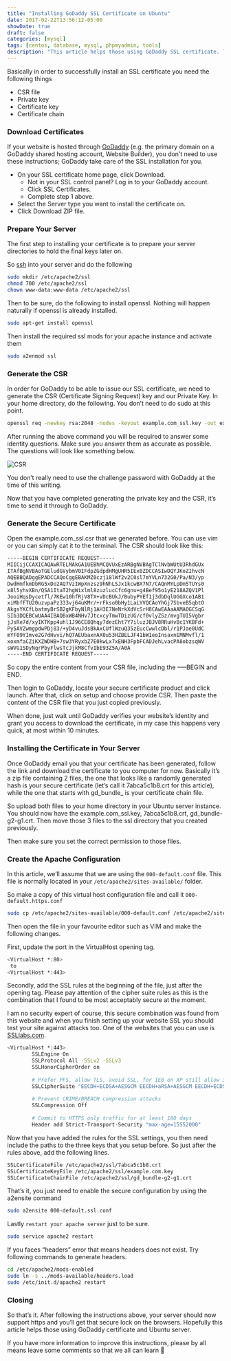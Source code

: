 ```yaml
---
title: "Installing GoDaddy SSL Certificate on Ubuntu"
date: 2017-02-22T13:56:12-05:00
showDate: true
draft: false
categories: [mysql]
tags: [centos, database, mysql, phpmyadmin, tools]
description: "This article helps those using GoDaddy SSL certificate. This article will help Installing the SSL Certificate in Ubuntu server"
---
```

Basically in order to successfully install an SSL certificate you need the following things

- CSR file
- Private key
- Certificate key
- Certificate chain

### Download Certificates

If your website is hosted through [GoDaddy](http://godaddy.com/) (e.g. the primary domain on a GoDaddy shared hosting account, Website Builder), you don’t need to use these instructions; GoDaddy take care of the SSL installation for you.

- On your SSL certificate home page, click Download.
    - Not in your SSL control panel? Log in to your GoDaddy account.
    - Click SSL Certificates.
    - Complete step 1 above.
- Select the Server type you want to install the certificate on.
- Click Download ZIP file.

### Prepare Your Server

The first step to installing your certificate is to prepare your server directories to hold the final keys later on.

So [ssh](http://imyuvii.local/ssh-config-file-rescue/) into your server and do the following

```sh 
sudo mkdir /etc/apache2/ssl
chmod 700 /etc/apache2/ssl
chown www-data:www-data /etc/apache2/ssl
```

Then to be sure, do the following to install openssl. Nothing will happen naturally if openssl is already installed.

```sh
sudo apt-get install openssl
```

Then install the required ssl mods for your apache instance and activate them
```sh 
sudo a2enmod ssl
```

### Generate the CSR
In order for GoDaddy to be able to issue our SSL certificate, we need to generate the CSR (Certificate Signing Request) key and our Private Key. In your home directory, do the following. You don’t need to do sudo at this point.

```sh 
openssl req -newkey rsa:2048 -nodes -keyout example.com_ssl.key -out example.com_ssl.csr -sha256
```

After running the above command you will be required to answer some identity questions. Make sure you answer them as accurate as possible. The questions will look like something below.

![CSR](/posts/images/csr-700x311.jpg)

You don’t really need to use the challenge password with GoDaddy at the time of this writing.

Now that you have completed generating the private key and the CSR, it’s time to send it through to GoDaddy.

### Generate the Secure Certificate
Open the example.com_ssl.csr that we generated before. You can use vim or you can simply cat it to the terminal. The CSR should look like this:

```sh 
-----BEGIN CERTIFICATE REQUEST-----
MIICijCCAXICAQAwRTELMAkGA1UEBhMCQVUxEzARBgNVBAgTClNvbWUtU3RhdGUx
ITAfBgNVBAoTGEludGVybmV0IFdpZGdpdHMgUHR5IEx0ZDCCASIwDQYJKoZIhvcN
AQEBBQADggEPADCCAQoCggEBAKMZ0czj18lWf2v2C0sl7mYVLn732G0/Pa/N3/yp
DwdHmfkmDbRG5xDo2AQ7VzIWpXnzsz9hNhLSJx1kcwBX7N7/CAQnMYLpDm5TUYs0
x8l5yhvXBn/QSA1ItaT2hgWixlml8zuzlucCfc6gnu+g4Bef95o1yE218AZQV1Pl
JooiHqsDycetfl/7KEw10hfRjV8TX+vDcBUkJ/BubyPYEf1j3dbDqlUGGXco1AB1
xiMbfFTU20uzvpaPz333vj64uKMr/+rFkso0bHy1LaLYVQCAoYhGj7SbveB5qbtO
AkgsYKCfLbatmyBrSB2gKFbyNlRj1AH3E7NeNrkXdVcSrH8CAwEAAaAAMA0GCSqG
SIb3DQEBCwUAA4IBAQBxWB4NHv7JtcxcyTmwTDizUG/cf0vlyZSz/mvgTUI5Vgbr
jJsRe7d/xyIKTKpp4uhl1J96CE8Qhqy7dezEht7Y7iluzJBJV8RRuHvBc1YKBFd+
Py5AVZwmgpdwPDj83/+yD4vuJdsBkAxCUflWzuQ35zEucCwwlcDbl/r1PJae0UdC
mYF09YImve2G7dHvvi/hQ7AEUbaxnAX0u53HZBELJF41bW1eoInsaxnEMNMvfl/1
xoxmfaCZiKXZWDHB+7sw3YRyxbZ7E0kwLx7xENH3FpbFCADJehLvacPA8obzsqWV
sWVG1SDyNqrPbyFlwsTcJjkM8CfvIbE93Z5A/A0A
-----END CERTIFICATE REQUEST-----
```

So copy the entire content from your CSR file, including the —–BEGIN and END.

Then login to GoDaddy, locate your secure certificate product and click launch. After that, click on setup and choose provide CSR. Then paste the content of the CSR file that you just copied previously.

When done, just wait until GoDaddy verifies your website’s identity and grant you access to download the certificate, in my case this happens very quick, at most within 10 minutes.

### Installing the Certificate in Your Server

Once GoDaddy email you that your certificate has been generated, follow the link and download the certificate to you computer for now. Basically it’s a zip file containing 2 files, the one that looks like a randomly generated hash is your secure certificate (let’s call it 7abca5c1b8.crt for this article), while the one that starts with gd_bundle_ is your certificate chain file.

So upload both files to your home directory in your Ubuntu server instance. You should now have the example.com_ssl.key, 7abca5c1b8.crt, gd_bundle-g2-g1.crt. Then move those 3 files to the ssl directory that you created previously.

Then make sure you set the correct permission to those files.

### Create the Apache Configuration
In this article, we’ll assume that we are using the `000-default.conf` file. This file is normally located in your `/etc/apache2/sites-available/` folder.

So make a copy of this virtual host configuration file and call it `000-default.https.conf`

```sh 
sudo cp /etc/apache2/sites-available/000-default.conf /etc/apache2/sites-available/000-default.ssl.conf
```

Then open the file in your favourite editor such as VIM and make the following changes.

First, update the port in the VirtualHost opening tag.

```sh 
<VirtualHost *:80>
 to
<VirtualHost *:443>
```

Secondly, add the SSL rules at the beginning of the file, just after the opening tag. Please pay attention of the cipher suite rules as this is the combination that I found to be most acceptably secure at the moment.

I am no security expert of course, this secure combination was found from this website and when you finish setting up your website SSL you should test your site against attacks too. One of the websites that you can use is [SSLlabs.com](https://www.ssllabs.com/).

```sh 
<VirtualHost *:443>
        SSLEngine On
        SSLProtocol All -SSLv2 -SSLv3
        SSLHonorCipherOrder on
 
        # Prefer PFS, allow TLS, avoid SSL, for IE8 on XP still allow 3DES
        SSLCipherSuite "EECDH+ECDSA+AESGCM EECDH+aRSA+AESGCM EECDH+ECDSA+SHA384 EECDH+ECDSA+SHA256 EECDH+aRSA+SHA384 EECDH+aRSA+SHA256 EECDH+AESGCM EECDH EDH+AESGCM EDH+aRSA HIGH !MEDIUM !LOW !aNULL !eNULL !LOW !RC4 !MD5 !EXP !PSK !SRP !DSS"
 
        # Prevent CRIME/BREACH compression attacks
        SSLCompression Off
 
        # Commit to HTTPS only traffic for at least 180 days
        Header add Strict-Transport-Security "max-age=15552000"
```

Now that you have added the rules for the SSL settings, you then need include the paths to the three keys that you setup before. So just after the rules above, add the following lines.

```sh 
SSLCertificateFile /etc/apache2/ssl/7abca5c1b8.crt
SSLCertificateKeyFile /etc/apache2/ssl/example.com.key
SSLCertificateChainFile /etc/apache2/ssl/gd_bundle-g2-g1.crt
```

That’s it, you just need to enable the secure configuration by using the a2ensite command
```sh 
sudo a2ensite 000-default.ssl.conf
```

Lastly `restart your apache server` just to be sure.

```sh 
sudo service apache2 restart
```

If you faces “headers” error that means headers does not exist. Try following commands to generate headers.

```sh 
cd /etc/apache2/mods-enabled
sudo ln -s ../mods-available/headers.load
sudo /etc/init.d/apache2 restart
```

### Closing

So that’s it. After following the instructions above, your server should now support https and you’ll get that secure lock on the browsers. Hopefully this article helps those using GoDaddy certificate and Ubuntu server.

If you have more information to improve this instructions, please by all means leave some comments so that we all can learn 🙂
